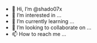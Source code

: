 - 👋 Hi, I’m @shado07x
- 👀 I’m interested in ...
- 🌱 I’m currently learning ...
- 💞️ I’m looking to collaborate on ...
- 📫 How to reach me ...

<!---
shado07x/shado07x is a ✨ special ✨ repository because its `README.md` (this file) appears on your GitHub profile.
You can click the Preview link to take a look at your changes.
--->
